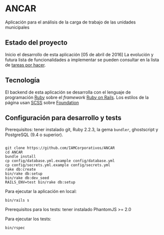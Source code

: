 # ANCAR
Aplicación para el análisis de la carga de trabajo de las unidades municipales 

## Estado del proyecto

Inicio el desarrollo de esta aplicación [05 de abril de 2016]
La evolución y futura lista de funcionalidades a implementar se pueden consultar en la lista de [tareas por hacer](https://github.com/IAMCorporativos/ANCAR).

## Tecnología

El backend de esta aplicación se desarrolla con el lenguaje de programación [Ruby](https://www.ruby-lang.org/) sobre el *framework* [Ruby on Rails](http://rubyonrails.org/).
Los estilos de la página usan [SCSS](http://sass-lang.com/) sobre [Foundation](http://foundation.zurb.com/)

## Configuración para desarrollo y tests

Prerequisitos: tener instalado git, Ruby 2.2.3, la gema `bundler`, ghostscript y PostgreSQL (9.4 o superior).

```

git clone https://github.com/IAMCorporativos/ANCAR
cd ANCAR
bundle install
cp config/database.yml.example config/database.yml
cp config/secrets.yml.example config/secrets.yml
rake db:create
bin/rake db:setup
bin/rake db:dev_seed
RAILS_ENV=test bin/rake db:setup
```

Para ejecutar la aplicación en local:
```
bin/rails s
```

Prerequisitos para los tests: tener instalado PhantomJS >= 2.0

Para ejecutar los tests:

```
bin/rspec
```
